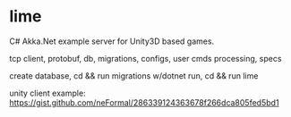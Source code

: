 # lime

C# Akka.Net example server for Unity3D based games.

tcp client, protobuf, db, migrations, configs, user cmds processing, specs

create database, cd && run migrations w/dotnet run, cd && run lime

unity client example: https://gist.github.com/neFormal/286339124363678f266dca805fed5bd1
